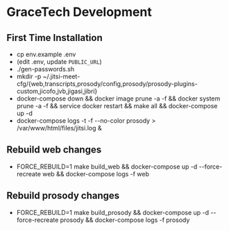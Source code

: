 # GraceTech Development

## First Time Installation

- cp env.example .env
- (edit .env, update `PUBLIC_URL`)
- ./gen-passwords.sh
- mkdir -p ~/.jitsi-meet-cfg/{web,transcripts,prosody/config,prosody/prosody-plugins-custom,jicofo,jvb,jigasi,jibri}
- docker-compose down && docker image prune -a -f && docker system prune -a -f && service docker restart && make all && docker-compose up -d
- docker-compose logs -t -f --no-color prosody > /var/www/html/files/jitsi.log &

## Rebuild web changes

- FORCE_REBUILD=1 make build_web && docker-compose up -d --force-recreate web && docker-compose logs -f web

## Rebuild prosody changes

- FORCE_REBUILD=1 make build_prosody && docker-compose up -d --force-recreate prosody && docker-compose logs -f prosody
